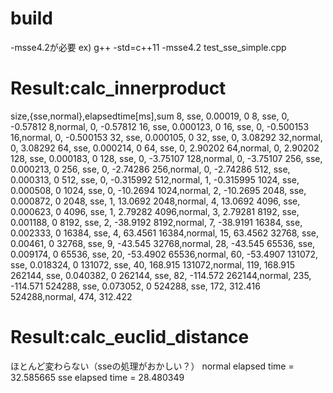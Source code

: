 # build
-msse4.2が必要
ex) g++ -std=c++11 -msse4.2 test_sse_simple.cpp

# Result:calc_innerproduct
size,{sse,normal},elapsedtime[ms],sum
           8,   sse,     0.00019,         0
           8,   sse,           0,  -0.57812
           8,normal,           0,  -0.57812
          16,   sse,    0.000123,         0
          16,   sse,           0, -0.500153
          16,normal,           0, -0.500153
          32,   sse,    0.000105,         0
          32,   sse,           0,   3.08292
          32,normal,           0,   3.08292
          64,   sse,    0.000214,         0
          64,   sse,           0,   2.90202
          64,normal,           0,   2.90202
         128,   sse,    0.000183,         0
         128,   sse,           0,  -3.75107
         128,normal,           0,  -3.75107
         256,   sse,    0.000213,         0
         256,   sse,           0,  -2.74286
         256,normal,           0,  -2.74286
         512,   sse,    0.000313,         0
         512,   sse,           0, -0.315992
         512,normal,           1, -0.315995
        1024,   sse,    0.000508,         0
        1024,   sse,           0,  -10.2694
        1024,normal,           2,  -10.2695
        2048,   sse,    0.000872,         0
        2048,   sse,           1,   13.0692
        2048,normal,           4,   13.0692
        4096,   sse,    0.000623,         0
        4096,   sse,           1,   2.79282
        4096,normal,           3,   2.79281
        8192,   sse,    0.001188,         0
        8192,   sse,           2,  -38.9192
        8192,normal,           7,  -38.9191
       16384,   sse,    0.002333,         0
       16384,   sse,           4,   63.4561
       16384,normal,          15,   63.4562
       32768,   sse,     0.00461,         0
       32768,   sse,           9,   -43.545
       32768,normal,          28,   -43.545
       65536,   sse,    0.009174,         0
       65536,   sse,          20,  -53.4902
       65536,normal,          60,  -53.4907
      131072,   sse,    0.018324,         0
      131072,   sse,          40,   168.915
      131072,normal,         119,   168.915
      262144,   sse,    0.040382,         0
      262144,   sse,          82,  -114.572
      262144,normal,         235,  -114.571
      524288,   sse,    0.073052,         0
      524288,   sse,         172,   312.416
      524288,normal,         474,   312.422

# Result:calc_euclid_distance
ほとんど変わらない（sseの処理がおかしい？）
normal elapsed time = 32.585665
sse    elapsed time = 28.480349